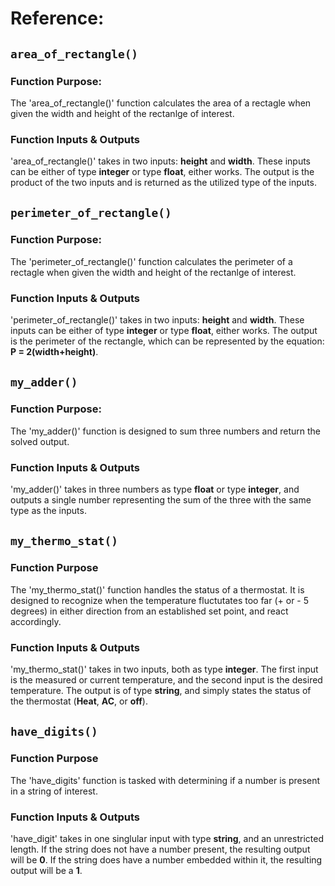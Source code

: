 # Reference:


## `area_of_rectangle()` 
### Function Purpose:
The 'area_of_rectangle()' function calculates the area of a rectagle when given the width and height of the rectanlge of interest. 
### Function Inputs & Outputs
'area_of_rectangle()' takes in two inputs: **height** and **width**. These inputs can be either of type **integer** or type **float**, either works. The output is the product of the two inputs and is returned as the utilized type of the inputs.

## `perimeter_of_rectangle()` 
### Function Purpose:
The 'perimeter_of_rectangle()' function calculates the perimeter of a rectagle when given the width and height of the rectanlge of interest. 
### Function Inputs & Outputs
'perimeter_of_rectangle()' takes in two inputs: **height** and **width**. These inputs can be either of type **integer** or type **float**, either works. The output is the perimeter of the rectangle, which can be represented by the equation: **P = 2(width+height)**.

## `my_adder()` 
### Function Purpose:
The 'my_adder()' function is designed to sum three numbers and return the solved output.

### Function Inputs & Outputs
'my_adder()' takes in three numbers as type **float** or type **integer**, and outputs a single number representing the sum of the three with the same type as the inputs. 

## `my_thermo_stat()` 
### Function Purpose
The 'my_thermo_stat()' function handles the status of a thermostat. It is designed to recognize when the temperature fluctutates too far (+ or - 5 degrees) in either direction from an established set point, and react accordingly. 

### Function Inputs & Outputs
'my_thermo_stat()' takes in two inputs, both as type **integer**. The first input is the measured or current temperature, and the second input is the desired temperature. The output is of type **string**, and simply states the status of the thermostat (**Heat**, **AC**, or **off**).

## `have_digits()` 
### Function Purpose
The 'have_digits' function is tasked with determining if a number is present in a string of interest.

### Function Inputs & Outputs
'have_digit' takes in one singlular input with type **string**, and an unrestricted length. If the string does not have a number present, the resulting output will be **0**. If the string does have a number embedded within it, the resulting output will be a **1**. 